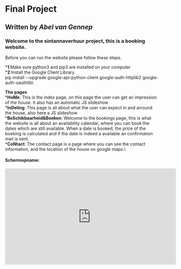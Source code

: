 # Final Project
## Written by _Abel van Gennep_
### Welcome to the sintannaverhuur project, this is a booking website.
Before you can run the website please follow these steps.

*__1__:Make sure python3 and pip3 are installed on your computer\
*__2__:Install the Google Client Library\
pip install --upgrade google-api-python-client google-auth-httplib2 google-auth-oauthlib\

__The pages__\
*__HoMe__: This is the index page, on this page the user can get an impression of the house. It also has an automatic JS slideshow\
*__InDeling__: This page is all about what the user can expect in and arround the house, also here a JS slideshow\
*__BeSchikbaarheid&Boeken__: Welcome to the bookings page, this is what the website is all about an availability calendar, where you can book the dates which are still available. When a date is booked, the price of the boeking is calculated and if the date is indeed a available an confirmation mail is sent.\
*__CoNtact__: The contact page is a page where you can see the contact information, and the location of the house on google maps.\

#### Schermopname:
<iframe width="560" height="315" src="https://www.youtube.com/embed/LOnItgr392M" frameborder="0" allow="accelerometer; autoplay; encrypted-media; gyroscope; picture-in-picture" allowfullscreen></iframe>


